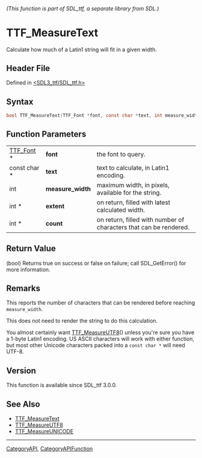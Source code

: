 ###### (This function is part of SDL_ttf, a separate library from SDL.)
# TTF_MeasureText

Calculate how much of a Latin1 string will fit in a given width.

## Header File

Defined in [<SDL3_ttf/SDL_ttf.h>](https://github.com/libsdl-org/SDL_ttf/blob/main/include/SDL3_ttf/SDL_ttf.h)

## Syntax

```c
bool TTF_MeasureText(TTF_Font *font, const char *text, int measure_width, int *extent, int *count);
```

## Function Parameters

|                        |                   |                                                                   |
| ---------------------- | ----------------- | ----------------------------------------------------------------- |
| [TTF_Font](TTF_Font) * | **font**          | the font to query.                                                |
| const char *           | **text**          | text to calculate, in Latin1 encoding.                            |
| int                    | **measure_width** | maximum width, in pixels, available for the string.               |
| int *                  | **extent**        | on return, filled with latest calculated width.                   |
| int *                  | **count**         | on return, filled with number of characters that can be rendered. |

## Return Value

(bool) Returns true on success or false on failure; call SDL_GetError() for
more information.

## Remarks

This reports the number of characters that can be rendered before reaching
`measure_width`.

This does not need to render the string to do this calculation.

You almost certainly want [TTF_MeasureUTF8](TTF_MeasureUTF8)() unless
you're sure you have a 1-byte Latin1 encoding. US ASCII characters will
work with either function, but most other Unicode characters packed into a
`const char *` will need UTF-8.

## Version

This function is available since SDL_ttf 3.0.0.

## See Also

- [TTF_MeasureText](TTF_MeasureText)
- [TTF_MeasureUTF8](TTF_MeasureUTF8)
- [TTF_MeasureUNICODE](TTF_MeasureUNICODE)

----
[CategoryAPI](CategoryAPI), [CategoryAPIFunction](CategoryAPIFunction)

